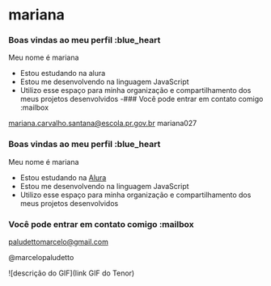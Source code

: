 # mariana
### Boas vindas ao meu perfil :blue_heart
Meu nome é mariana

- Estou estudando na alura
- Estou me desenvolvendo na linguagem JavaScript
- Utilizo esse espaço para minha organização e compartilhamento dos meus projetos desenvolvidos
-### Você pode entrar em contato comigo :mailbox

mariana.carvalho.santana@escola.pr.gov.br
mariana027
 ### Boas vindas ao meu perfil :blue_heart

Meu nome é mariana

- Estou estudando na [Alura](https://www.alura.com.br)
- Estou me desenvolvendo na linguagem JavaScript
- Utilizo esse espaço para minha organização e compartilhamento dos meus projetos desenvolvidos

### Você pode entrar em contato comigo :mailbox

paludettomarcelo@gmail.com

@marcelopaludetto

![descrição do GIF](link GIF do Tenor)
